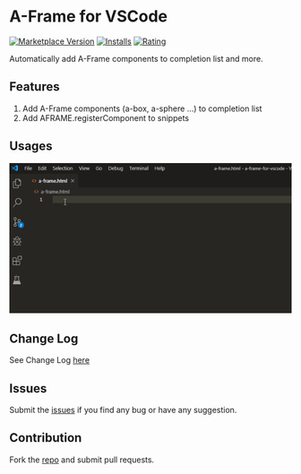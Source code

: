 # A-Frame for VSCode

[![Marketplace Version](https://vsmarketplacebadge.apphb.com/version/pasalog.a-frame-for-vscode.svg)](https://marketplace.visualstudio.com/items?itemName=pasalog.a-frame-for-vscode)
[![Installs](https://vsmarketplacebadge.apphb.com/installs/pasalog.a-frame-for-vscode.svg)](https://marketplace.visualstudio.com/items?itemName=pasalog.a-frame-for-vscode)
[![Rating](https://vsmarketplacebadge.apphb.com/rating/pasalog.a-frame-for-vscode.svg)](https://marketplace.visualstudio.com/items?itemName=pasalog.a-frame-for-vscode)

Automatically add A-Frame components to completion list and more.

## Features
1. Add A-Frame components (a-box, a-sphere ...) to completion list
2. Add AFRAME.registerComponent to snippets

## Usages
![Usage](images/usage.gif)

## Change Log
See Change Log [here](CHANGELOG.md)

## Issues
Submit the [issues](https://github.com/pasalog/a-frame-for-vscode/issues) if you find any bug or have any suggestion.

## Contribution
Fork the [repo](https://github.com/pasalog/a-frame-for-vscode) and submit pull requests.